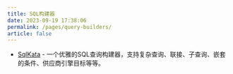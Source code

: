 ```yaml
---
title: SQL构建器
date: 2023-09-19 17:38:06
permalink: /pages/query-builders/
article: false
---
```


- [SqlKata](https://sqlkata.com/)  - 一个优雅的SQL查询构建器，支持复杂查询、联接、子查询、嵌套的条件、供应商引擎目标等等。